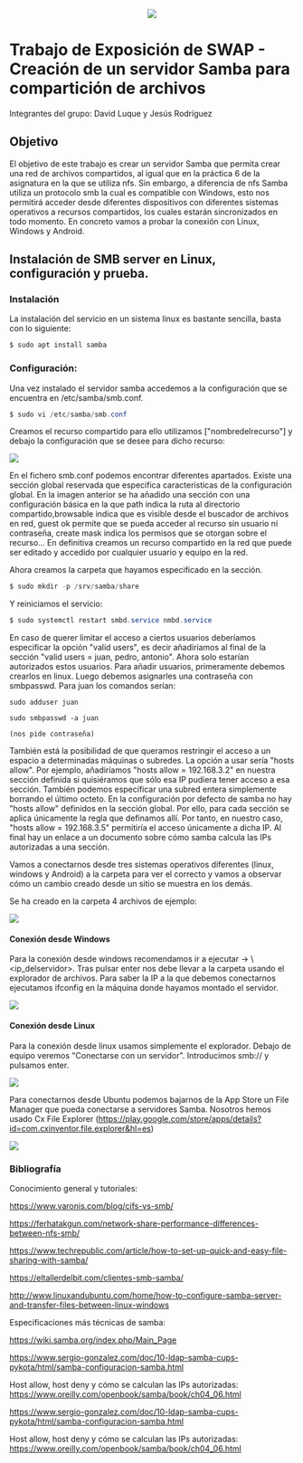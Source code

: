 <p align="center">
  <img src="https://www.redeszone.net/app/uploads/2018/03/Servidores-SAMBA.png?x=634&y=309">
</p>

# Trabajo de Exposición de SWAP - Creación de un servidor Samba para compartición de archivos
Integrantes del grupo: David Luque y Jesús Rodríguez

## Objetivo
El objetivo de este trabajo es crear un servidor Samba que permita crear una red de archivos compartidos, al igual que en la práctica 6 de la asignatura en la que se utiliza nfs. Sin embargo, a diferencia de nfs Samba utiliza un protocolo smb la cual es compatible con Windows, esto nos permitirá acceder desde diferentes dispositivos con diferentes sistemas operativos a recursos compartidos, los cuales estarán sincronizados en todo momento. En concreto vamos a probar la conexión con Linux, Windows y Android.


## Instalación de SMB server en Linux, configuración y prueba.

### Instalación

La instalación del servicio en un sistema linux es bastante sencilla, basta con lo siguiente:

```PowerShell
$ sudo apt install samba
```

### Configuración:

Una vez instalado el servidor samba accedemos a la configuración que se encuentra en /etc/samba/smb.conf.

```PowerShell
$ sudo vi /etc/samba/smb.conf
```
Creamos el recurso compartido para ello utilizamos ["nombredelrecurso"] y debajo la configuración que se desee para dicho recurso:

<img src="https://github.com/davidluque1/SWAP/blob/master/Trabajo%20Exposici%C3%B3n/fin_share.png">

En el fichero smb.conf podemos encontrar diferentes apartados. Existe una sección global reservada que especifica características de la configuración global. 
En la imagen anterior se ha añadido una sección con una configuración básica en la que path indica la ruta al directorio compartido,browsable indica que es visible desde el buscador de archivos en red, guest ok permite que se pueda acceder al recurso sin usuario ni contraseña, create mask indica los permisos que se otorgan sobre el recurso...
En definitiva creamos un recurso compartido en la red que puede ser editado y accedido por cualquier usuario y equipo en la red.

Ahora creamos la carpeta que hayamos especificado en la sección. 

```PowerShell
$ sudo mkdir -p /srv/samba/share
```

Y reiniciamos el servicio: 

```PowerShell
$ sudo systemctl restart smbd.service nmbd.service
```



En caso de querer limitar el acceso a ciertos usuarios deberíamos especificar la opción "valid users", es decir añadiríamos al final de la sección "valid users = juan, pedro, antonio". Ahora solo estarían autorizados estos usuarios. 
  Para añadir usuarios, primeramente debemos crearlos en linux. Luego debemos asignarles una contraseña con smbpasswd. Para juan los comandos serían: 
  
    sudo adduser juan
    
    sudo smbpasswd -a juan
    
    (nos pide contraseña)


También está la posibilidad de que queramos restringir el acceso a un espacio a determinadas máquinas o subredes. La opción a usar sería "hosts allow". Por ejemplo, añadiríamos "hosts allow = 192.168.3.2" en nuestra sección definida si quisiéramos que sólo esa IP pudiera tener acceso a esa sección. También podemos especificar una  subred entera simplemente borrando el último octeto. 
  En la configuración por defecto de samba no hay "hosts allow" definidos en la sección global. Por ello, para cada sección se aplica únicamente la regla que definamos allí. Por tanto, en nuestro caso, "hosts allow = 192.168.3.5"  permitiría el acceso únicamente a dicha IP. Al final hay un enlace a un documento sobre cómo samba calcula las IPs autorizadas a una sección.

Vamos a conectarnos desde tres sistemas operativos diferentes (linux, windows y Android) a la carpeta para ver el correcto y vamos a observar cómo un cambio creado desde un sitio se muestra en los demás.

Se ha creado en la carpeta 4 archivos de ejemplo:

<img src="https://github.com/davidluque1/SWAP/blob/master/Trabajo%20Exposici%C3%B3n/touchs.png">


#### Conexión desde Windows

Para la conexión desde windows recomendamos ir a ejecutar -> \\<ip_delservidor>. Tras pulsar enter nos debe llevar a la carpeta usando el explorador de archivos. Para saber la IP a la que debemos conectarnos ejecutamos ifconfig en la máquina donde hayamos montado el servidor. 

<img src="https://github.com/davidluque1/SWAP/blob/master/Trabajo%20Exposici%C3%B3n/resultado_touchs.png">


#### Conexión desde Linux

Para la conexión desde linux usamos simplemente el explorador. Debajo de equipo veremos "Conectarse con un servidor". Introducimos smb://<ip> y pulsamos enter.

<img src="https://github.com/davidluque1/SWAP/blob/master/Trabajo%20Exposici%C3%B3n/resultado_touchs_ubuntu.png">


Para conectarnos desde Ubuntu podemos bajarnos de la App Store un File Manager que pueda conectarse a servidores Samba. Nosotros hemos usado Cx File Explorer (https://play.google.com/store/apps/details?id=com.cxinventor.file.explorer&hl=es)

<img src="https://github.com/davidluque1/SWAP/blob/master/cambios_android.jpeg">


### Bibliografía

Conocimiento general y tutoriales:

https://www.varonis.com/blog/cifs-vs-smb/

https://ferhatakgun.com/network-share-performance-differences-between-nfs-smb/

https://www.techrepublic.com/article/how-to-set-up-quick-and-easy-file-sharing-with-samba/

https://eltallerdelbit.com/clientes-smb-samba/

http://www.linuxandubuntu.com/home/how-to-configure-samba-server-and-transfer-files-between-linux-windows

Especificaciones más técnicas de samba: 

https://wiki.samba.org/index.php/Main_Page

https://www.sergio-gonzalez.com/doc/10-ldap-samba-cups-pykota/html/samba-configuracion-samba.html

Host allow, host deny y cómo se calculan las IPs autorizadas:
https://www.oreilly.com/openbook/samba/book/ch04_06.html

https://www.sergio-gonzalez.com/doc/10-ldap-samba-cups-pykota/html/samba-configuracion-samba.html

Host allow, host deny y cómo se calculan las IPs autorizadas:
https://www.oreilly.com/openbook/samba/book/ch04_06.html
